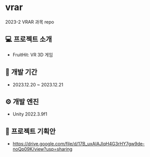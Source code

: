# vrar
2023-2 VRAR 과목 repo

## :computer: 프로젝트 소개
- FruitHit: VR 3D 게임

## :date: 개발 기간
- 2023.12.20 ~ 2023.12.21

## :gear: 개발 엔진
- Unity 2022.3.9f1

## :memo: 프로젝트 기획안
- https://drive.google.com/file/d/17B_uxAlAJlqH4G3rHY7gw9de-noQp09K/view?usp=sharing

